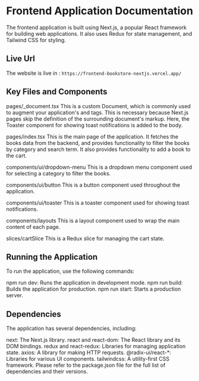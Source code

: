 # Frontend Application Documentation
The frontend application is built using Next.js, a popular React framework for building web applications. It also uses Redux for state management, and Tailwind CSS for styling.

## Live Url
The website is live in : `https://frontend-bookstore-nextjs.vercel.app/`


## Key Files and Components
pages/_document.tsx
This is a custom Document, which is commonly used to augment your application's <html> and <body> tags. This is necessary because Next.js pages skip the definition of the surrounding document's markup. Here, the Toaster component for showing toast notifications is added to the body.

pages/index.tsx
This is the main page of the application. It fetches the books data from the backend, and provides functionality to filter the books by category and search term. It also provides functionality to add a book to the cart.

components/ui/dropdown-menu
This is a dropdown menu component used for selecting a category to filter the books.

components/ui/button
This is a button component used throughout the application.

components/ui/toaster
This is a toaster component used for showing toast notifications.

components/layouts
This is a layout component used to wrap the main content of each page.

slices/cartSlice
This is a Redux slice for managing the cart state.

## Running the Application
To run the application, use the following commands:

npm run dev: Runs the application in development mode.
npm run build: Builds the application for production.
npm run start: Starts a production server.

## Dependencies

The application has several dependencies, including:

next: The Next.js library.
react and react-dom: The React library and its DOM bindings.
redux and react-redux: Libraries for managing application state.
axios: A library for making HTTP requests.
@radix-ui/react-*: Libraries for various UI components.
tailwindcss: A utility-first CSS framework.
Please refer to the package.json file for the full list of dependencies and their versions.
